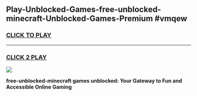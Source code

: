 
## Play-Unblocked-Games-free-unblocked-minecraft-Unblocked-Games-Premium #vmqew
<h3>
<a href="https://premium.freeplayer.one?title=free-unblocked-minecraft&ref=12M">CLICK TO PLAY</a></h3>
<hr>

<h3>
<a href="https://premium.freeplayer.one?title=free-unblocked-minecraft&ref=12M">CLICK 2 PLAY</a>
  
</h3>

<a href="https://premium.freeplayer.one?title=free-unblocked-minecraft&ref=12M"><img src="https://clearcache.store/games.png"></a>


**free-unblocked-minecraft games unblocked: Your Gateway to Fun and Accessible Online Gaming**
